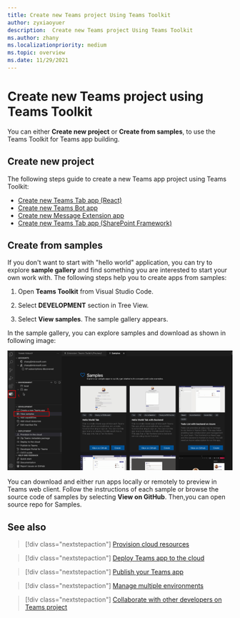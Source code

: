 ```yaml
---
title: Create new Teams project Using Teams Toolkit
author: zyxiaoyuer
description:  Create new Teams project Using Teams Toolkit
ms.author: zhany
ms.localizationpriority: medium
ms.topic: overview
ms.date: 11/29/2021
---
```


# Create new Teams project using Teams Toolkit

You can either **Create new project** or **Create from samples**, to use the Teams Toolkit for Teams app building.

## Create new project

The following steps guide to create a new Teams app project using Teams Toolkit:

- [Create new Teams Tab app (React)](/microsoftteams/platform/sbs-gs-javascript?tabs=vscode%2Cvsc%2Cviscode%2Cvcode&tutorial-step=2)
- [Create new Teams Bot app](/microsoftteams/platform/sbs-gs-spfx?tabs=vscode%2Cviscode&branch)
- [Create new Message Extension app](/microsoftteams/platform/sbs-gs-javascript?tabs=vscode%2Cvsc%2Cviscode%2Cvcode&tutorial-step=6&branch)
- [Create new Teams Tab app (SharePoint Framework)](/microsoftteams/platform/sbs-gs-spfx?tabs=vscode%2Cviscode&branch)

## Create from samples

If you don't want to start with "hello world" application, you can try to explore **sample gallery** and find something you are interested to start your own work with. The following steps help you to create apps from samples:

 1. Open **Teams Toolkit** from Visual Studio Code.

 1. Select **DEVELOPMENT** section in Tree View.

 1. Select **View samples**. The sample gallery appears.

In the sample gallery, you can explore samples and download as shown in following image:

![Teams Toolkit view samples](./images/teams-toolkit-view-samples.png)

You can download and either run apps locally or remotely to preview in Teams web client. Follow the instructions of each sample or browse the source code of samples by selecting **View on GitHub**. Then,you can open source repo for Samples.

## See also

> [!div class="nextstepaction"]
> [Provision cloud resources](provision.md)

> [!div class="nextstepaction"]
> [Deploy Teams app to the cloud](deploy.md)

> [!div class="nextstepaction"]
> [Publish your Teams app](TeamsFx-collaboration.md)

> [!div class="nextstepaction"]
> [Manage multiple environments](TeamsFx-multi-env.md)

> [!div class="nextstepaction"]
> [Collaborate with other developers on Teams project](TeamsFx-collaboration.md)
